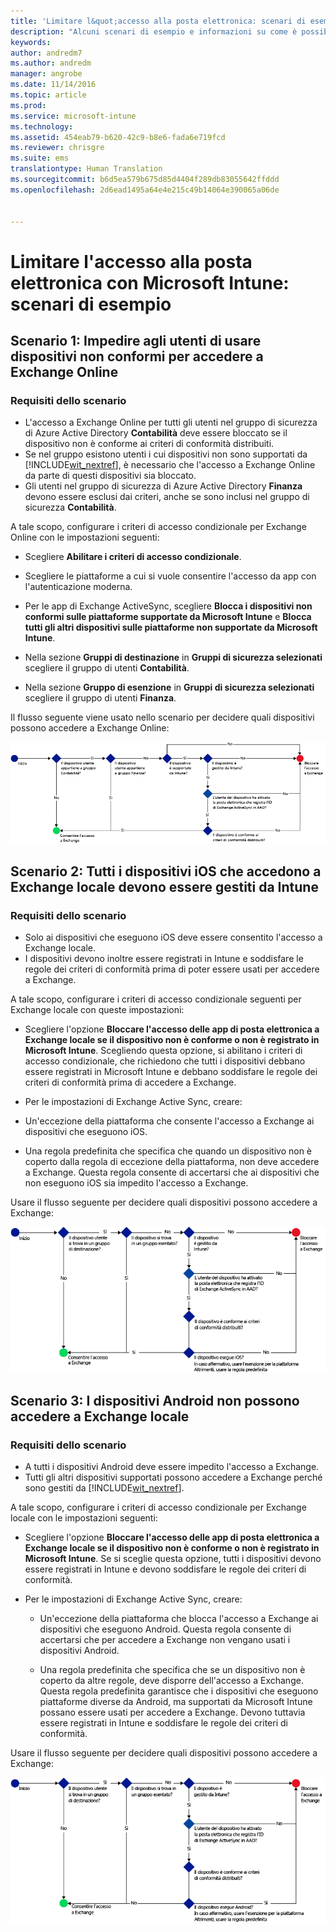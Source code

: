 ```yaml
---
title: 'Limitare l&quot;accesso alla posta elettronica: scenari di esempio | Documentazione Microsoft'
description: "Alcuni scenari di esempio e informazioni su come è possibile implementarli con l&quot;accesso condizionale."
keywords: 
author: andredm7
ms.author: andredm
manager: angrobe
ms.date: 11/14/2016
ms.topic: article
ms.prod: 
ms.service: microsoft-intune
ms.technology: 
ms.assetid: 454eab79-b620-42c9-b8e6-fada6e719fcd
ms.reviewer: chrisgre
ms.suite: ems
translationtype: Human Translation
ms.sourcegitcommit: b6d5ea579b675d85d4404f289db83055642ffddd
ms.openlocfilehash: 2d6ead1495a64e4e215c49b14064e390065a06de


---
```


# <a name="restrict-access-to-email-with-microsoft-intune-example-scenarios"></a>Limitare l'accesso alla posta elettronica con Microsoft Intune: scenari di esempio

## <a name="scenario-1-block-users-from-using-noncompliant-devices-to-access-exchange-online"></a>Scenario 1: Impedire agli utenti di usare dispositivi non conformi per accedere a Exchange Online
### <a name="scenario-requirements"></a>Requisiti dello scenario
- L'accesso a Exchange Online per tutti gli utenti nel gruppo di sicurezza di Azure Active Directory **Contabilità** deve essere bloccato se il dispositivo non è conforme ai criteri di conformità distribuiti.
- Se nel gruppo esistono utenti i cui dispositivi non sono supportati da [!INCLUDE[wit_nextref](../includes/wit_nextref_md.md)], è necessario che l'accesso a Exchange Online da parte di questi dispositivi sia bloccato.
- Gli utenti nel gruppo di sicurezza di Azure Active Directory **Finanza** devono essere esclusi dai criteri, anche se sono inclusi nel gruppo di sicurezza **Contabilità**.

A tale scopo, configurare i criteri di accesso condizionale per Exchange Online con le impostazioni seguenti:

- Scegliere **Abilitare i criteri di accesso condizionale**.

- Scegliere le piattaforme a cui si vuole consentire l'accesso da app con l'autenticazione moderna.
- Per le app di Exchange ActiveSync, scegliere **Blocca i dispositivi non conformi sulle piattaforme supportate da Microsoft Intune** e **Blocca tutti gli altri dispositivi sulle piattaforme non supportate da Microsoft Intune**.
-   Nella sezione **Gruppi di destinazione** in **Gruppi di sicurezza selezionati** scegliere il gruppo di utenti **Contabilità**.

-   Nella sezione **Gruppo di esenzione** in **Gruppi di sicurezza selezionati** scegliere il gruppo di utenti **Finanza**.


Il flusso seguente viene usato nello scenario per decidere quali dispositivi possono accedere a Exchange Online:

![Flusso di accesso dei dispositivi](./media/ConditionalAccess8-5.png)

## <a name="scenario-2-all-ios-devices-that-access-exchange-on-premises-must-be-managed-by-intune"></a>Scenario 2: Tutti i dispositivi iOS che accedono a Exchange locale devono essere gestiti da Intune
### <a name="scenario-requirements"></a>Requisiti dello scenario
- Solo ai dispositivi che eseguono iOS deve essere consentito l'accesso a Exchange locale.
- I dispositivi devono inoltre essere registrati in Intune e soddisfare le regole dei criteri di conformità prima di poter essere usati per accedere a Exchange.

A tale scopo, configurare i criteri di accesso condizionale seguenti per Exchange locale con queste impostazioni:

-   Scegliere l'opzione **Bloccare l'accesso delle app di posta elettronica a Exchange locale se il dispositivo non è conforme o non è registrato in Microsoft Intune**. Scegliendo questa opzione, si abilitano i criteri di accesso condizionale, che richiedono che tutti i dispositivi debbano essere registrati in Microsoft Intune e debbano soddisfare le regole dei criteri di conformità prima di accedere a Exchange.

-   Per le impostazioni di Exchange Active Sync, creare:

  -   Un'eccezione della piattaforma che consente l'accesso a Exchange ai dispositivi che eseguono iOS.   

  -   Una regola predefinita che specifica che quando un dispositivo non è coperto dalla regola di eccezione della piattaforma, non deve accedere a Exchange. Questa regola consente di accertarsi che ai dispositivi che non eseguono iOS sia impedito l'accesso a Exchange.

Usare il flusso seguente per decidere quali dispositivi possono accedere a Exchange:

![Flusso di accesso dei dispositivi](./media/ConditionalAccess8-3.png)

## <a name="scenario-3-no-android-devices-can-access-exchange-on-premises"></a>Scenario 3: I dispositivi Android non possono accedere a Exchange locale
### <a name="scenario-requirements"></a>Requisiti dello scenario
- A tutti i dispositivi Android deve essere impedito l'accesso a Exchange.
- Tutti gli altri dispositivi supportati possono accedere a Exchange perché sono gestiti da [!INCLUDE[wit_nextref](../includes/wit_nextref_md.md)].

A tale scopo, configurare i criteri di accesso condizionale per Exchange locale con le impostazioni seguenti:

-   Scegliere l'opzione **Bloccare l'accesso delle app di posta elettronica a Exchange locale se il dispositivo non è conforme o non è registrato in Microsoft Intune**. Se si sceglie questa opzione, tutti i dispositivi devono essere registrati in Intune e devono soddisfare le regole dei criteri di conformità.

- Per le impostazioni di Exchange Active Sync, creare:
  -   Un'eccezione della piattaforma che blocca l'accesso a Exchange ai dispositivi che eseguono Android. Questa regola consente di accertarsi che per accedere a Exchange non vengano usati i dispositivi Android.

  -   Una regola predefinita che specifica che se un dispositivo non è coperto da altre regole, deve disporre dell'accesso a Exchange. Questa regola predefinita garantisce che i dispositivi che eseguono piattaforme diverse da Android, ma supportati da Microsoft Intune possano essere usati per accedere a Exchange. Devono tuttavia essere registrati in Intune e soddisfare le regole dei criteri di conformità.

Usare il flusso seguente per decidere quali dispositivi possono accedere a Exchange:

![Flusso di accesso dei dispositivi](./media/ConditionalAccess8-4.png)



<!--HONumber=Dec16_HO2-->


